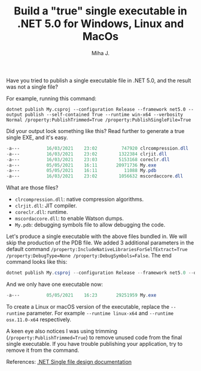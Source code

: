 ﻿---
layout: post
title: Build a "true" single executable in .NET 5.0 for Windows, Linux and MacOs
excerpt_separator: <!--more-->
author: Miha J.
tags: net5
---

Have you tried to publish a single executable file in .NET 5.0, and the result was not a single file?

For example, running this command:

`dotnet publish My.csproj --configuration Release --framework net5.0 --output publish --self-contained True --runtime win-x64 --verbosity Normal /property:PublishTrimmed=True /property:PublishSingleFile=True`

Did your output look something like this? Read further to generate a true single EXE, and it's easy.

```powershell
-a---          16/03/2021    23:02         747920 clrcompression.dll
-a---          16/03/2021    23:02        1322384 clrjit.dll
-a---          16/03/2021    23:03        5153168 coreclr.dll
-a---          05/05/2021    16:11       20971736 My.exe
-a---          05/05/2021    16:11          11088 My.pdb
-a---          16/03/2021    23:02        1056632 mscordaccore.dll
```

What are those files?

- `clrcompression.dll`: native compression algorithms.
- `clrjit.dll`: JIT compiler.
- `coreclr.dll`: runtime.
- `mscordaccore.dll`: to enable Watson dumps.
- `My.pdb`: debugging symbols file to allow debugging the code.

Let's produce a single executable with the above files bundled in. We will skip the production of the PDB file. We added 3 additional parameters in the default command `/property:IncludeNativeLibrariesForSelfExtract=True /property:DebugType=None /property:DebugSymbols=False`. The end command looks like this:

```powershell
dotnet publish My.csproj --configuration Release --framework net5.0 --output publish --self-contained True --runtime win-x64 --verbosity Normal /property:PublishTrimmed=True /property:PublishSingleFile=True /property:IncludeNativeLibrariesForSelfExtract=True /property:DebugType=None /property:DebugSymbols=False
```

And we only have one executable now:

```powershell
-a---          05/05/2021    16:23       29251959 My.exe
```

To create a Linux or macOS version of the executable, replace the `--runtime` parameter. For example `--runtime linux-x64` and `--runtime osx.11.0-x64` respectively.

A keen eye also notices I was using trimming (`/property:PublishTrimmed=True`) to remove unused code from the final single executable. If you have trouble publishing your application, try to remove it from the command.

References:
[.NET Single file design documentation](https://github.com/dotnet/designs/blob/main/accepted/2020/single-file/design.md)